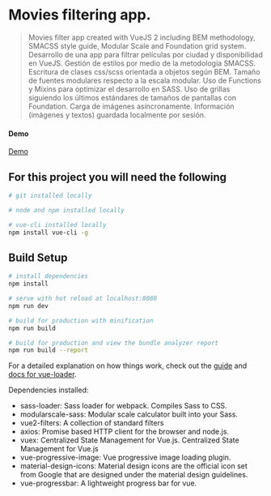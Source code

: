 # Movies filtering app.

> Movies filter app created with VueJS 2 including BEM methodology, SMACSS style guide, Modular Scale and Foundation grid system.
Desarrollo de una app para filtrar películas por ciudad y disponibilidad en VueJS. Gestión de estilos por medio de la metodología SMACSS. Escritura de clases css/scss orientada a objetos según BEM. Tamaño de fuentes modulares respecto a la escala modular. Uso de Functions y Mixins para optimizar el desarrollo en SASS. Uso de grillas siguiendo los últimos estándares de tamaños de pantallas con Foundation. Carga de imágenes asíncronamente. Información (imágenes y textos) guardada localmente por sesión.

#### Demo
[Demo](http://cinema-filtering.herokuapp.com)


## For this project you will need the following

``` bash
# git installed locally

# node and npm installed locally

# vue-cli installed locally
npm install vue-cli -g
```

## Build Setup

``` bash
# install dependencies
npm install

# serve with hot reload at localhost:8080
npm run dev

# build for production with minification
npm run build

# build for production and view the bundle analyzer report
npm run build --report
```

For a detailed explanation on how things work, check out the [guide](http://vuejs-templates.github.io/webpack/) and [docs for vue-loader](http://vuejs.github.io/vue-loader).

Dependencies installed:
+ sass-loader: Sass loader for webpack. Compiles Sass to CSS.
+ modularscale-sass: Modular scale calculator built into your Sass.
+ vue2-filters:
  A collection of standard filters
+ axios: Promise based HTTP client for the browser and node.js.
+ vuex: Centralized State Management for Vue.js.
  Centralized State Management for Vue.js
+ vue-progressive-image:
  Vue progressive image loading plugin.
+ material-design-icons:
  Material design icons are the official icon set from Google that are designed under the material design guidelines.
+ vue-progressbar:
  A lightweight progress bar for vue.
